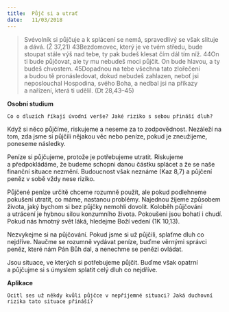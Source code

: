 ```yaml
---
title:  Půjč si a utrať
date:   11/03/2018
---
```


> <p></p>
> Svévolník si půjčuje a k splácení se nemá, spravedlivý se však slituje a dává. (Ž 37,21) 43Bezdomovec, který je ve tvém středu, bude stoupat stále výš nad tebe, ty pak budeš klesat čím dál tím níž. 44On ti bude půjčovat, ale ty mu nebudeš moci půjčit. On bude hlavou, a ty budeš chvostem. 45Dopadnou na tebe všechna tato zlořečení a budou tě pronásledovat, dokud nebudeš zahlazen, neboť jsi neposlouchal Hospodina, svého Boha, a nedbal jsi na příkazy a nařízení, která ti udělil. (Dt 28,43–45) 

**Osobní studium** 

`Co o dluzích říkají úvodní verše? Jaké riziko s sebou přináší dluh?` 

Když si něco půjčíme, riskujeme a neseme za to zodpovědnost. Nezáleží na tom, zda jsme si půjčili nějakou věc nebo peníze, pokud je zneužijeme, poneseme následky. 

Peníze si půjčujeme, protože je potřebujeme utratit. Riskujeme a předpokládáme, že budeme schopni danou částku splácet a že se naše finanční situace nezmění. Budoucnost však neznáme (Kaz 8,7) a půjčení peněz v sobě vždy nese riziko. 

Půjčené peníze určitě chceme rozumně použít, ale pokud podlehneme pokušení utratit, co máme, nastanou problémy. Najednou žijeme způsobem života, jaký bychom si bez půjčky nemohli dovolit. Koloběh půjčování a utrácení je hybnou silou konzumního života. Pokoušeni jsou bohatí i chudí. Pokud nás hmotný svět láká, hledejme Boží vedení (1K 10,13). 

Nezvykejme si na půjčování. Pokud jsme si už půjčili, splaťme dluh co nejdříve. Naučme se rozumně vydávat peníze, buďme věrnými správci peněz, které nám Pán Bůh dal, a nenechme se penězi ovládat. 

Jsou situace, ve kterých si potřebujeme půjčit. Buďme však opatrní a půjčujme si s úmyslem splatit celý dluh co nejdříve. 

**Aplikace** 

`Ocitl ses už někdy kvůli půjčce v nepříjemné situaci? Jaká duchovní rizika tato situace přináší?`